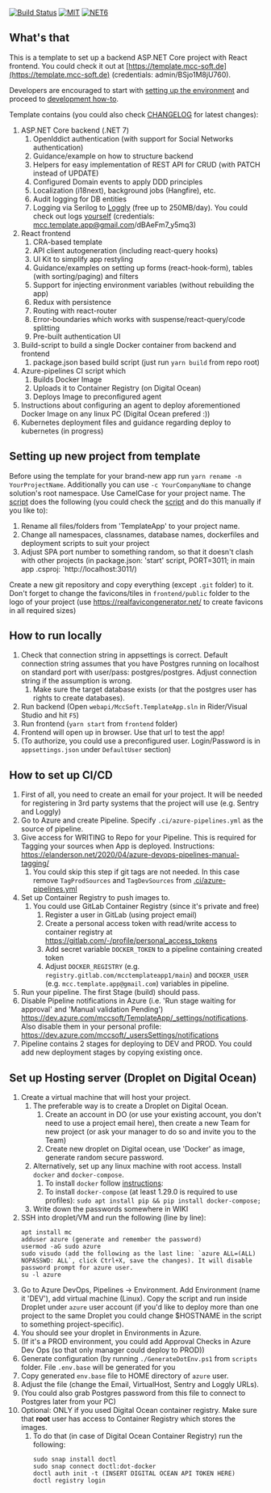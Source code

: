 [![Build Status](https://dev.azure.com/mcctomsk/Backend-Frontend-Template/_apis/build/status/mccsoft.backend-frontend-template?branchName=master)](https://dev.azure.com/mcctomsk/Backend-Frontend-Template/_apis/build/status/mccsoft.backend-frontend-template?branchName=master) [![MIT](https://img.shields.io/dub/l/vibe-d.svg)](https://opensource.org/licenses/MIT) [![NET6](https://img.shields.io/badge/-.NET%206.0-blueviolet)](https://dotnet.microsoft.com/en-us/download/dotnet/6.0)

## What's that

This is a template to set up a backend ASP.NET Core project with React frontend. You could check it out at [https://template.mcc-soft.de](https://template.mcc-soft.de) (credentials: admin/BSjo1M8jU760).

Developers are encouraged to start with [setting up the environment](docs/Setting-up-development-environment.md) and proceed to [development how-to](docs/Development-Howto.md).

Template contains (you could also check [CHANGELOG](./docs/CHANGELOG.md) for latest changes):

1. ASP.NET Core backend (.NET 7)
   1. OpenIddict authentication (with support for Social Networks authentication)
   2. Guidance/example on how to structure backend
   3. Helpers for easy implementation of REST API for CRUD (with PATCH instead of UPDATE)
   4. Configured Domain events to apply DDD principles
   5. Localization (i18next), background jobs (Hangfire), etc.
   6. Audit logging for DB entities
   7. Logging via Serilog to [Loggly](https://loggly.com) (free up to 250MB/day). You could check out logs [yourself](https://mcctemplateapp.loggly.com/) (credentials: mcc.template.app@gmail.com/dBAeFm7_y5mq3)
1. React frontend
   1. CRA-based template
   1. API client autogeneration (including react-query hooks)
   1. UI Kit to simplify app restyling
   1. Guidance/examples on setting up forms (react-hook-form), tables (with sorting/paging) and filters
   1. Support for injecting environment variables (without rebuilding the app)
   1. Redux with persistence
   1. Routing with react-router
   1. Error-boundaries which works with suspense/react-query/code splitting
   1. Pre-built authentication UI
1. Build-script to build a single Docker container from backend and frontend
   1. package.json based build script (just run `yarn build` from repo root)
1. Azure-pipelines CI script which
   1. Builds Docker Image
   1. Uploads it to Container Registry (on Digital Ocean)
   1. Deploys Image to preconfigured agent
1. Instructions about configuring an agent to deploy aforementioned Docker Image on any linux PC (Digital Ocean prefered :))
1. Kubernetes deployment files and guidance regarding deploy to kubernetes (in progress)

## Setting up new project from template

Before using the template for your brand-new app run `yarn rename -n YourProjectName`. Additionally you can use `-c YourCompanyName` to change solution's root namespace. Use CamelCase for your project name. The [script](./scripts/rename-script.js) does the following (you could check the [script](./scripts/rename-script.js) and do this manually if you like to):

1. Rename all files/folders from 'TemplateApp' to your project name.
1. Change all namespaces, classnames, database names, dockerfiles and deployment scripts to suit your project
1. Adjust SPA port number to something random, so that it doesn't clash with other projects (in package.json: 'start' script, PORT=3011; in main app .csproj: `<SpaProxyServerUrl>http://localhost:3011/</SpaProxyServerUrl>)

Create a new git repository and copy everything (except `.git` folder) to it. Don't forget to change the favicons/tiles in `frontend/public` folder to the logo of your project (use https://realfavicongenerator.net/ to create favicons in all required sizes)

## How to run locally

1. Check that connection string in appsettings is correct. Default connection string assumes that you have Postgres running on localhost on standard port with user/pass: postgres/postgres. Adjust connection string if the assumption is wrong.
   1. Make sure the target database exists (or that the postgres user has rights to create databases).
1. Run backend (Open `webapi/MccSoft.TemplateApp.sln` in Rider/Visual Studio and hit `F5`)
1. Run frontend (`yarn start` from `frontend` folder)
1. Frontend will open up in browser. Use that url to test the app!
1. (To authorize, you could use a preconfigured user. Login/Password is in `appsettings.json` under `DefaultUser` section)

## How to set up CI/CD

1. First of all, you need to create an email for your project. It will be needed for registering in 3rd party systems that the project will use (e.g. Sentry and Loggly)
2. Go to Azure and create Pipeline. Specify `.ci/azure-pipelines.yml` as the source of pipeline.
3. Give access for WRITING to Repo for your Pipeline. This is required for Tagging your sources when App is deployed. Instructions: https://elanderson.net/2020/04/azure-devops-pipelines-manual-tagging/
   1. You could skip this step if git tags are not needed. In this case remove `TagProdSources` and `TagDevSources` from [.ci/azure-pipelines.yml](.ci/azure-pipelines.yml)
4. Set up Container Registry to push images to.
   1. You could use GitLab Container Registry (since it's private and free)
      1. Register a user in GitLab (using project email)
      1. Create a personal access token with read/write access to container registry at https://gitlab.com/-/profile/personal_access_tokens
      1. Add secret variable `DOCKER_TOKEN` to a pipeline containing created token
      1. Adjust `DOCKER_REGISTRY` (e.g. `registry.gitlab.com/mcctemplateapp1/main`) and `DOCKER_USER` (e.g. `mcc.template.app@gmail.com`) variables in pipeline.
5. Run your pipeline. The first Stage (build) should pass.
6. Disable Pipeline notifications in Azure (i.e. 'Run stage waiting for approval' and 'Manual validation Pending') https://dev.azure.com/mccsoft/TemplateApp/_settings/notifications. Also disable them in your personal profile: https://dev.azure.com/mccsoft/_usersSettings/notifications
7. Pipeline contains 2 stages for deploying to DEV and PROD. You could add new deployment stages by copying existing once.

## Set up Hosting server (Droplet on Digital Ocean)

1. Create a virtual machine that will host your project.
   1. The preferable way is to create a Droplet on Digital Ocean.
      1. Create an account in DO (or use your existing account, you don't need to use a project email here), then create a new Team for new project (or ask your manager to do so and invite you to the Team)
      1. Create new droplet on Digital ocean, use 'Docker' as image, generate random secure password.
   1. Alternatively, set up any linux machine with root access. Install `docker` and `docker-compose`.
      1. To install `docker` follow [instructions](https://docs.docker.com/engine/install/ubuntu/#install-using-the-repository):
      1. To install `docker-compose` (at least 1.29.0 is required to use profiles): `sudo apt install pip && pip install docker-compose;`
   1. Write down the passwords somewhere in WIKI
1. SSH into droplet/VM and run the following (line by line):
   ```
   apt install mc
   adduser azure (generate and remember the password)
   usermod -aG sudo azure
   sudo visudo (add the following as the last line: `azure ALL=(ALL) NOPASSWD: ALL`, click Ctrl+X, save the changes). It will disable password prompt for azure user.
   su -l azure
   ```
1. Go to Azure DevOps, Pipelines -> Environment. Add Environment (name it 'DEV'), add virtual machine (Linux). Copy the script and run inside Droplet under `azure` user account (if you'd like to deploy more than one project to the same Droplet you could change $HOSTNAME in the script to something project-specific).
1. You should see your droplet in Environments in Azure.
1. (If it's a PROD environment, you could add Approval Checks in Azure Dev Ops (so that only manager could deploy to PROD))
1. Generate configuration (by running `./GenerateDotEnv.ps1` from `scripts` folder. File `.env.base` will be generated for you
1. Copy generated `env.base` file to HOME directory of `azure` user.
1. Adjust the file (change the Email, VirtualHost, Sentry and Loggly URLs).
1. (You could also grab Postgres password from this file to connect to Postgres later from your PC)
1. Optional: ONLY if you used Digital Ocean container registry. Make sure that **root** user has access to Container Registry which stores the images.
   1. To do that (in case of Digital Ocean Container Registry) run the following:
      ```
      sudo snap install doctl
      sudo snap connect doctl:dot-docker
      doctl auth init -t (INSERT DIGITAL OCEAN API TOKEN HERE)
      doctl registry login
      ```
